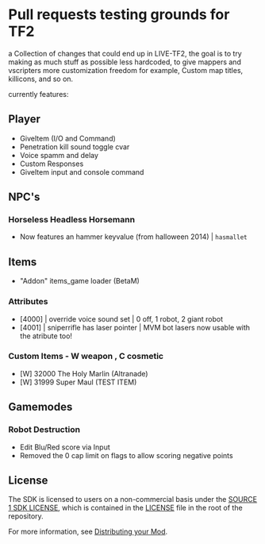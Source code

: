 # Pull requests testing grounds for TF2
a Collection of changes that could end up in LIVE-TF2, the goal is to try making as much stuff as possible less hardcoded, to give mappers and vscripters more customization freedom
for example, Custom map titles, killicons, and so on.

currently features:
## Player
- GiveItem (I/O and Command)
- Penetration kill sound toggle cvar
- Voice spamm and delay
- Custom Responses
- GiveItem input and console command
## NPC's
### Horseless Headless Horsemann
- Now features an hammer keyvalue (from halloween 2014) | ```hasmallet```
## Items
- "Addon" items_game loader (BetaM)
### Attributes
- [4000] | override voice sound set | 0 off, 1 robot, 2 giant robot
- [4001] | sniperrifle has laser pointer | MVM bot lasers now usable with the atribute too!
### Custom Items - W weapon , C cosmetic
- [W] 32000 The Holy Marlin (Altranade)
- [W] 31999 Super Maul (TEST ITEM)
## Gamemodes
### Robot Destruction
- Edit Blu/Red score via Input
- Removed the 0 cap limit on flags to allow scoring negative points


## License

The SDK is licensed to users on a non-commercial basis under the [SOURCE 1 SDK LICENSE](LICENSE), which is contained in the [LICENSE](LICENSE) file in the root of the repository.

For more information, see [Distributing your Mod](#markdown-header-distributing-your-mod).
